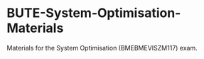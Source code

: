 BUTE-System-Optimisation-Materials
==================================

Materials for the System Optimisation (BMEBMEVISZM117) exam.
